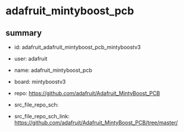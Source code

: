 # adafruit_mintyboost_pcb
 
## summary 
* id: adafruit_adafruit_mintyboost_pcb_mintyboostv3
* user: adafruit
* name: adafruit_mintyboost_pcb
* board: mintyboostv3
* repo: https://github.com/adafruit/Adafruit_MintyBoost_PCB



* src_file_repo_sch: 
* src_file_repo_sch_link: https://github.com/adafruit/Adafruit_MintyBoost_PCB/tree/master/






